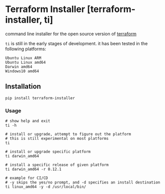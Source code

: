 # Terraform Installer [terraform-installer, ti]  
  
command line installer for the open source version of [terraform](https://www.terraform.io/)  

`ti` is still in the early stages of development. it has been tested in the following platforms:
```
Ubuntu Linux ARM
Ubuntu Linux amd64
Darwin amd64
Windows10 amd64
```   
  
## Installation  
  
```
pip install terraform-installer  
```  
  
### Usage  
  
```
# show help and exit  
ti -h  
  
# install or upgrade, attempt to figure out the platform  
# this is still experimental on most platforms  
ti  
  
# install or upgrade specific platform  
ti darwin_amd64  
  
# install a specific release of given platform  
ti darwin_amd64 -r 0.12.1  
  
# example for CI/CD
# -y skips the yes/no prompt, and -d specifies an install destination
ti linux_amd64 -y -d /usr/local/bin/
```   
